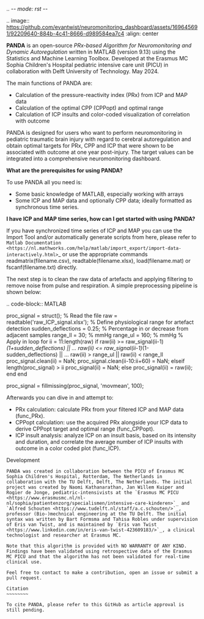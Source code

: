 
.. -*- mode: rst -*-

.. image:: https://github.com/evantwist/neuromonitoring_dashboard/assets/169645691/92209640-884b-4c41-8666-d989584ea7c4
   :align: center

**PANDA** is an open-source *PRx-based Algorithm for Neuromonitoring and Dynamic Autoregulation* written in MATLAB (version 9.13) using the Statistics and Machine Learning Toolbox. Developed at the Erasmus MC Sophia Children's Hospital pediatric intensive care unit (PICU) in collaboration with Delft University of Technology. May 2024.

The main functions of PANDA are:

* Calculation of the pressure-reactivity index (PRx) from ICP and MAP data
* Calculation of the optimal CPP (CPPopt) and optimal range
* Calculation of ICP insults and color-coded visualization of correlation with outcome

PANDA is designed for users who want to perform neuromonitoring in pediatric traumatic brain injury with regard to cerebral autoregulation and obtain optimal targets for PRx, CPP and ICP that were shown to be associated with outcome at one year post-injury. The target values can be integrated into a comprehensive neuromonitoring dashboard.

**What are the prerequisites for using PANDA?**

To use PANDA all you need is:

- Some basic knowledge of MATLAB, especially working with arrays
- Some ICP and MAP data and optionally CPP data; ideally formatted as synchronous time series.

**I have ICP and MAP time series, how can I get started with using PANDA?**

If you have synchronized time series of ICP and MAP you can use the Import Tool and/or automatically generate scripts from here, please refer to `Matlab Documentation <https://nl.mathworks.com/help/matlab/import_export/import-data-interactively.html>`_ or use the appropriate commands readmatrix(filename.csv), readtable(filename.xlsx), load(filename.mat) or fscanf(filename.txt) directly.

The next step is to clean the raw data of artefacts and applying filtering to remove noise from pulse and respiration. A simple preprocessing pipeline is shown below:


.. code-block:: MATLAB

  proc_signal = struct();
  % Read the file
  raw = readtable('raw_ICP_signal.xlsx');
  % Define physiological range for artefact detection
  sudden_deflections = 0.25;        % Percentage in or decrease from adjacent samples
  range_ll = 30;                    % mmHg
  range_ul = 160;                   % mmHg
  % Apply in loop
  for ii = 11:length(raw)
    if raw(ii) >= raw_signal(ii-1)*(1+sudden_deflections) || ...
    raw(ii) <= raw_signal(ii-1)*(1-sudden_deflections) || ...
    raw(ii) > range_ul || raw(ii) < range_ll
      proc_signal.clean(ii) = NaN;
      proc_signal.clean(ii-10:ii+60) = NaN;
    elseif length(proc_signal) > ii
      proc_signal(ii) = NaN;
    else
      proc_signal(ii) = raw(ii);
    end
  end

  proc_signal = fillmissing(proc_signal, 'movmean', 100);
    

Afterwards you can dive in and attempt to:

* PRx calculation: calculate PRx  from your filtered ICP and MAP data (func_PRx).
* CPPopt calculation: use the acquired PRx alongside your ICP data to derive CPPopt target and optimal range (func_CPPopt).
* ICP insult analysis: analyze ICP on an insult basis, based on its intensity and duration, and correlate the average number of ICP insults with outcome in a color coded plot (func_ICP).


Development
~~~~~~~~~~~
PANDA was created in collaboration between the PICU of Erasmus MC Sophia Children's Hospital, Rotterdam, The Netherlands in collaboration with the TU Delft, Delft, The Netherlands. The initial project was created by Naomi Kathanarathan, Jan Willem Kuiper and Rogier de Jonge, pediatric-intensivists at the `Erasmus MC PICU <https://www.erasmusmc.nl/nl-nl/sophia/patientenzorg/specialismen/intensive-care-kinderen>`_ and `Alfred Schouten <https://www.tudelft.nl/staff/a.c.schouten/>`_, professor (Bio-)mechnical engineering at the TU Delft. The initial syntax was written by Bart Formsma and Tahisa Robles under supervision of Eris van Twist, and is maintained by `Eris van Twist <https://www.linkedin.com/in/eris-van-twist-423609183/>`_, a clinical technologist and researcher at Erasmus MC.

Note that this algorithm is provided with NO WARRANTY OF ANY KIND. Findings have been validated using retrospective data of the Erasmus MC PICU and that the algorithm has not been validated for real-time clinical use.

Feel free to contact to make a contribution, open an issue or submit a pull request.

Citation
~~~~~~~~

To cite PANDA, please refer to this GitHub as article approval is still pending.
